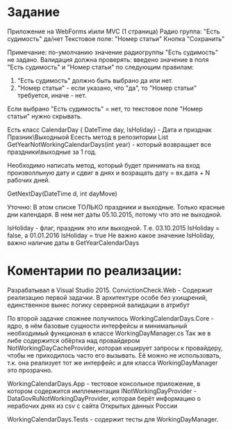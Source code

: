 # Задание
Приложение на WebForms и\или MVC (1 страница)
Радио группа: "Есть судимость" да/нет
Текстовое поле: "Номер статьи"
Кнопка "Cохранить"

Примечание: по-умолчанию значение радиогруппы "Есть судимость" не задано.
Валидация должна проверять: введено значение в поля "Есть судимость" и "Номер статьи" по следующим правилам:
1) "Есть судимость" должно быть выбрано да или нет.
2) "Номер статьи" - если указано, что "да", то "Номер статьи" требуется, иначе - нет.

Если выбрано "Есть судимость" = нет, то текстовое поле "Номер статьи" нужно скрывать.

Есть класс CalendarDay { DateTime day, IsHoliday}  - Дата и призднак Празник\Выходныой
Есесть метод в репозитории List<CalendarDay> GetYearNotWorkingCalendarDays(int year) - который возвращает все праздники\выходные за 1 год.

Необходимо написать метод, который будет принимать на вход произволльную дату и сдвиг в днях и возращать дату = вх.дата + N рабочих дней.

GetNextDay(DateTime d, int dayMove)

Уточню:
В этом списке ТОЛЬКО праздники и выходные. Только красные дни календаря. В нем нет даты 05.10.2015, потому что это не выходной.

IsHoliday - флаг, праздник это или выходной.  Т.е. 03.10.2015  IsHoliday  = false, а 01.01.2016 IsHoliday = true
Не важно какое значение IsHoliday, важно наличие даты в GetYearCalendarDays


# Коментарии по реализации:
Разрабатывал в Visual Studio 2015.
ConvictionCheck.Web - Содержит реализацию первой задачки. В архитектуре особе без ухищрений, единственное вынес логику серверной валидации в атрибут 

По второй задачке сложнее получилось 
WorkingCalendarDays.Core - ядро, в нём базовые сущности интерфейсы и минимальный необходимый функционал в классе WorkingDayManager.cs
Так же в либе содержится обёртка над провайдером NotWorkingDayCacheProvider, которая кеширует запросы к провайдеру, чтобы не приходилось часто его вызывать. Её можно не использовать, т.к. она реализует тот же интерфейс и для класса WorkingDayManager это прозрачно. 

WorkingCalendarDays.App - тестовое консольное приложение, в котором содержится имплементация INotWorkingDayProvider - DataGovRuNotWorkingDayProvider, которая берёт информацию о нерабочих днях из csv с сайта Открытых данных России

WorkingCalendarDays.Tests - содержит  тесты для WorkingDayManager.
